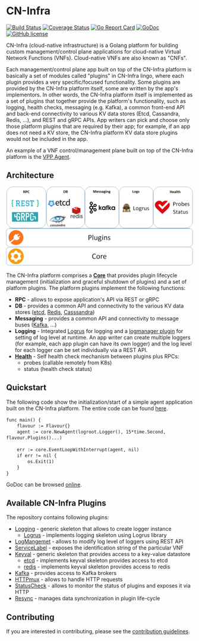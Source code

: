 # CN-Infra

[![Build Status](https://travis-ci.org/ligato/cn-infra.svg?branch=master)](https://travis-ci.org/ligato/cn-infra)
[![Coverage Status](https://coveralls.io/repos/github/ligato/cn-infra/badge.svg?branch=master)](https://coveralls.io/github/ligato/cn-infra?branch=master)
[![Go Report Card](https://goreportcard.com/badge/github.com/ligato/cn-infra)](https://goreportcard.com/report/github.com/ligato/cn-infra)
[![GoDoc](https://godoc.org/github.com/ligato/cn-infra?status.svg)](https://godoc.org/github.com/ligato/cn-infra)
[![GitHub license](https://img.shields.io/badge/license-Apache%20license%202.0-blue.svg)](https://github.com/ligato/cn-infra/blob/master/LICENSE.md)

CN-Infra (cloud-native infrastructure) is a Golang platform for building
custom management/control plane applications for cloud-native Virtual 
Network Functions (VNFs). Cloud-native VNFs are also known as "CNFs". 

Each management/control plane app built on top of the CN-Infra platform is 
basically a set of modules called "plugins" in CN-Infra lingo, where each 
plugin provides a very specific/focused functionality. Some plugins are 
provided by the CN-Infra platform itself, some are written by the app's 
implementors. In other words, the CN-Infra platform itself is implemented
as a set of plugins that together provide the platform's functionality, 
such as logging, health checks, messaging (e.g. Kafka), a common front-end
API and back-end connectivity to various KV data stores (Etcd, Cassandra, 
Redis, ...), and REST and gRPC APIs. App writers can pick and choose only
those platform plugins that are required by their app; for example, if an
app does not need a KV store, the CN-Infra platform KV data store plugins
would not be included in the app. 

An example of a VNF control/management plane built on top of the CN-Infra
platform is the [VPP Agent](https://github.com/ligato/vpp-agent).


## Architecture

![arch](high_level_arch_cninfra.png "High Level Architecture of cn-infra")

The CN-Infra platform comprises a **[Core](core)** that provides plugin
lifecycle management (initialization and graceful shutdown of plugins) 
and a set of platform plugins. The platform plugins implement the following
functions:

* **RPC** - allows to expose application's API via REST or gRPC
* **DB** - provides a common API and connectivity to the various KV data 
    stores ([etcd](db/keyval/etcdv3), [Redis](db/keyval/redis), 
    [Casssandra](db/sql/cassandra))
* **Messaging** - provides a common API and connectivity to message buses 
    ([Kafka](messaging/kafka), ...)
* **Logging** - Integrated [Logrus](logging/logrus) for logging and a 
    [logmanager plugin](logging/logmanager) for setting of log level at 
    runtime. An app writer can create multiple loggers (for example, each 
    app plugin can have its own logger) and the log level for each logger
    can be set individually via a REST API.
* **[Health](statuscheck)** - Self health check mechanism between plugins 
    plus RPCs:
  *  probes (callable remotely from K8s)
  *  status (health check status) 

## Quickstart
The following code show the initialization/start of a simple agent application
built on the CN-Infra platform. The entire code can be found 
[here](examples/simple-agent/agent.go).
```
func main() {
	flavour := Flavour{}
	agent := core.NewAgent(logroot.Logger(), 15*time.Second, flavour.Plugins()...)

	err := core.EventLoopWithInterrupt(agent, nil)
	if err != nil {
		os.Exit(1)
	}
}
```

GoDoc can be browsed [online](https://godoc.org/github.com/ligato/cn-infra).

## Available CN-Infra Plugins

The repository contains following plugins:

- [Logging](logging/plugin) - generic skeleton that allows to create logger instance
  - [Logrus](logging/logrus) - implements logging skeleton using Logrus library
- [LogMangemet](logging/logmanager) - allows to modify log level of loggers using REST API
- [ServiceLabel](servicelabel) - exposes the identification string of the particular VNF
- [Keyval](db/keyval/plugin) - generic skeleton that provides access to a key-value datastore
  - [etcd](db/keyval/etcdv3) - implements keyval skeleton provides access to etcd
  - [redis](db/keyval/redis) - implements keyval skeleton provides access to redis
- [Kafka](messaging/kafka) - provides access to Kafka brokers
- [HTTPmux](httpmux) - allows to handle HTTP requests
- [StatusCheck](statuscheck) - allows to monitor the status of plugins and exposes it via HTTP
- [Resync](datasync/resync) - manages data synchronization in plugin life-cycle


## Contributing

If you are interested in contributing, please see the [contribution guidelines](CONTRIBUTING.md).